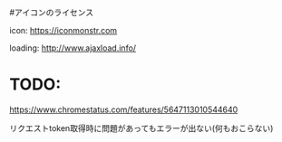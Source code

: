 #アイコンのライセンス

icon:
https://iconmonstr.com

loading:
http://www.ajaxload.info/

# TODO:

https://www.chromestatus.com/features/5647113010544640

リクエストtoken取得時に問題があってもエラーが出ない(何もおこらない)
